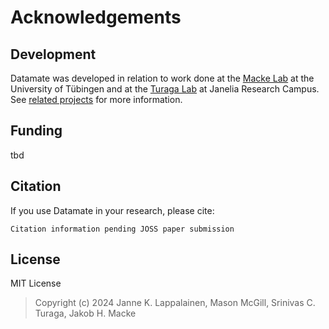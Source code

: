 # Acknowledgements

## Development

Datamate was developed in relation to work done at
the [Macke Lab](https://www.mackelab.org) at the University of Tübingen and at the
[Turaga Lab](https://www.janelia.org/lab/turaga-lab) at Janelia Research Campus.
See [related projects](index.md#related-projects) for more information.

## Funding

tbd

## Citation

If you use Datamate in your research, please cite:

```
Citation information pending JOSS paper submission
```

## License

MIT License

> Copyright (c) 2024 Janne K. Lappalainen, Mason McGill, Srinivas C. Turaga, Jakob H. Macke
